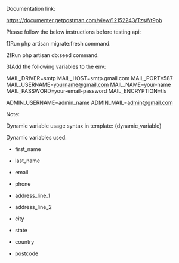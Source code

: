 Documentation link:

https://documenter.getpostman.com/view/12152243/TzsWt9pb

Please follow the below instructions before testing api:

1)Run php artisan migrate:fresh command.

2)Run php artisan db:seed command.

3)Add the following variables to the env:

MAIL_DRIVER=smtp
MAIL_HOST=smtp.gmail.com
MAIL_PORT=587
MAIL_USERNAME=yourname@gmail.com
MAIL_NAME=your-name
MAIL_PASSWORD=your-email-password
MAIL_ENCRYPTION=tls

ADMIN_USERNAME=admin_name
ADMIN_MAIL=admin@gmail.com

Note:

Dynamic variable usage syntax in template: {dynamic_variable}

Dynamic variables used:

* first_name

* last_name

* email

* phone

* address_line_1

* address_line_2

* city

* state

* country

* postcode
